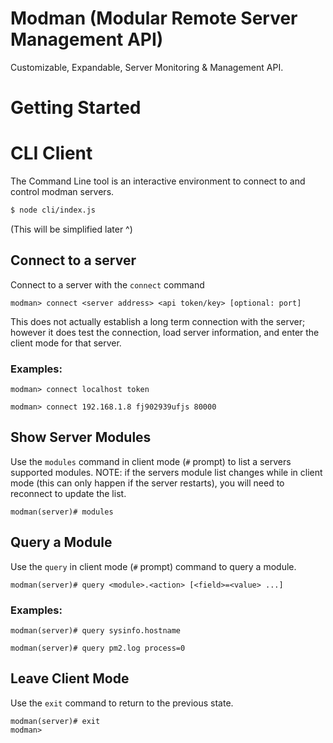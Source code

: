 # Modman (Modular Remote Server Management API)
Customizable, Expandable, Server Monitoring & Management API.

# Getting Started

# CLI Client
The Command Line tool is an interactive environment to connect to and control modman servers.
```sh
$ node cli/index.js
```
(This will be simplified later ^)
## Connect to a server
Connect to a server with the `connect` command
```
modman> connect <server address> <api token/key> [optional: port]
```
This does not actually establish a long term connection with the server; however it does test the connection, load server information, and enter the client mode for that server.

### Examples:
```
modman> connect localhost token
```
```
modman> connect 192.168.1.8 fj902939ufjs 80000
```

## Show Server Modules
Use the `modules` command in client mode (`#` prompt) to list a servers supported modules.
NOTE: if the servers module list changes while in client mode (this can only happen if the server restarts), you will need to reconnect to update the list.
```
modman(server)# modules
```

## Query a Module
Use the `query` in client mode (`#` prompt) command to query a module.
```
modman(server)# query <module>.<action> [<field>=<value> ...]
```
### Examples:
```
modman(server)# query sysinfo.hostname
```
```
modman(server)# query pm2.log process=0
```

## Leave Client Mode
Use the `exit` command to return to the previous state.
```
modman(server)# exit
modman>
```
